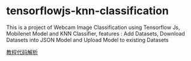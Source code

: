 # tensorflowjs-knn-classification
This is a project of Webcam Image Classification using Tensorflow Js, Mobilenet Model and KNN Classifier, features : Add Datasets, Download Datasets into JSON Model and Upload Model to existing Datasets


[教程代码解析](https://becominghuman.ai/lets-build-our-own-image-classification-machine-learning-on-the-web-with-tensorflow-js-mobilenet-19aca0664c98)
